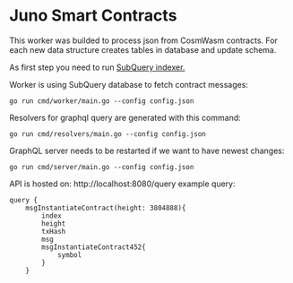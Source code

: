 # Juno Smart Contracts 
This worker was builded to process json from CosmWasm contracts. For each new data structure creates tables in database and update schema. 


As first step you need to run [SubQuery indexer. ](https://github.com/ogb-interchain/juno-dao-contracts/tree/juno-cosmwasm-contracts)


Worker is using SubQuery database to fetch contract messages:
```
go run cmd/worker/main.go --config config.json
```

Resolvers for graphql query are generated with this command:
```
go run cmd/resolvers/main.go --config config.json
```

GraphQL server needs to be restarted if we want to have newest changes:
```
go run cmd/server/main.go --config config.json
```


API is hosted on: http://localhost:8080/query
example query:
```
query {
	msgInstantiateContract(height: 3804888){
		index
		height
		txHash
		msg
 		msgInstantiateContract452{
 			symbol
 		}
	}
```
